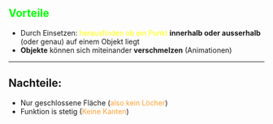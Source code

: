 ## <span style="color:#00ff04">Vorteile</span>
- Durch Einsetzen: <span style="color:#ffff00">herausfinden ob ein Punkt</span> **innerhalb oder ausserhalb** (oder genau) auf einem Objekt liegt
- **Objekte** können sich miteinander **verschmelzen** (Animationen)

---

## Nachteile:
- Nur geschlossene Fläche (<span style="color:#ffa033">also kein Löcher</span>)
- Funktion is stetig (<span style="color:#ffa033">Keine Kanten</span>)